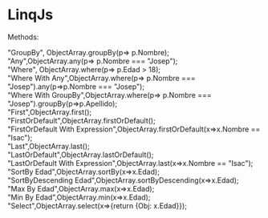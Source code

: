 # LinqJs
Methods:

"GroupBy", ObjectArray.groupBy(p=> p.Nombre); <br>
"Any",ObjectArray.any(p=> p.Nombre === "Josep");<br>
"Where", ObjectArray.where(p=> p.Edad > 18);<br>
"Where With Any",ObjectArray.where(p=> p.Nombre === "Josep").any(p=>p.Nombre === "Josep");<br>
"Where With GroupBy",ObjectArray.where(p=> p.Nombre === "Josep").groupBy(p=>p.Apellido);<br>
"First",ObjectArray.first();<br>
"FirstOrDefault",ObjectArray.firstOrDefault();<br>
"FirstOrDefault With Expression",ObjectArray.firstOrDefault(x=>x.Nombre == "Isac");<br>
"Last",ObjectArray.last();<br>
"LastOrDefault",ObjectArray.lastOrDefault();<br>
"LastOrDefault With Expression",ObjectArray.last(x=>x.Nombre == "Isac");<br>
"SortBy Edad",ObjectArray.sortBy(x=>x.Edad);<br>
"SortByDescending Edad",ObjectArray.sortByDescending(x=>x.Edad);<br>
"Max By Edad",ObjectArray.max(x=>x.Edad);<br>
"Min By Edad",ObjectArray.min(x=>x.Edad);<br>
"Select",ObjectArray.select(x=>{return {Obj: x.Edad}});<br>
